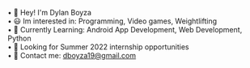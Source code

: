 • 👋 Hey! I'm Dylan Boyza  
• 😃 Im interested in: Programming, Video games, Weightlifting  
• 🧠 Currently Learning: Android App Development, Web Development, Python  
• 👀 Looking for Summer 2022 internship opportunities  
• 📝 Contact me: dboyza19@gmail.com  
